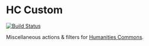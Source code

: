 # HC Custom

[![Build Status](https://travis-ci.org/mlaa/hc-custom.svg)](https://travis-ci.org/mlaa/hc-custom)

Miscellaneous actions & filters for [Humanities Commons](https://hcommons.org).
